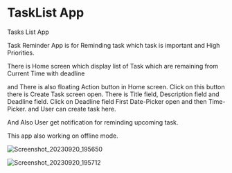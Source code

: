 # TaskList App
Tasks List App

Task Reminder App is for Reminding task which task is important and High Priorities.

There is Home screen which display list of Task which are remaining from Current Time with deadline

and There is also floating Action button in Home screen. Click on this button there is Create Task screen open. There is Title field, Description field and Deadline field. Click on Deadline field First Date-Picker open and then Time-Picker. and User can create task here.

And Also User get notification for reminding upcoming task.

This app also working on offline mode.


![Screenshot_20230920_195650](https://github.com/Arti192/Task/assets/135823489/63ea6b15-596f-4d9d-976c-4f7d354848e8)


![Screenshot_20230920_195712](https://github.com/Arti192/Task/assets/135823489/371f5f68-3c8a-49fd-b84e-f64f83e99c31)
